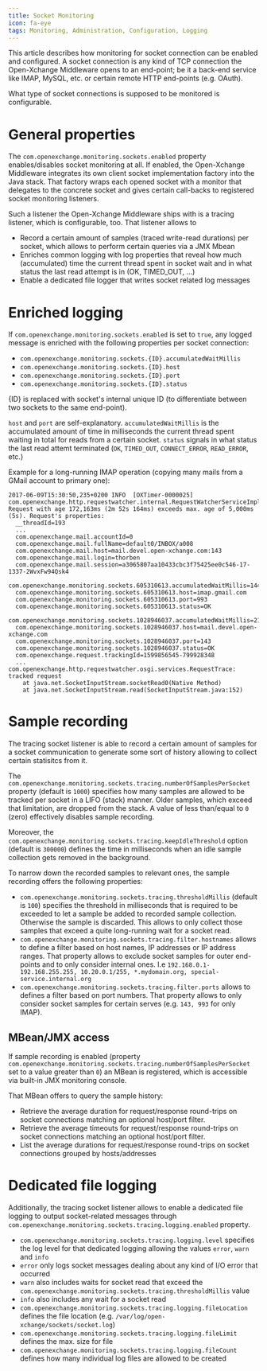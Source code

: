 ```yaml
---
title: Socket Monitoring
icon: fa-eye
tags: Monitoring, Administration, Configuration, Logging
---
```


<!-- Once we upgrade to FontAwesome 5.x use the 'fa-network-wired' icon -->

This article describes how monitoring for socket connection can be enabled and configured. A socket connection is any kind of TCP connection the Open-Xchange Middleware opens to an end-point; be it a back-end service like IMAP, MySQL, etc. or certain remote HTTP end-points (e.g. OAuth).

What type of socket connections is supposed to be monitored is configurable.

# General properties

The ``com.openexchange.monitoring.sockets.enabled`` property enables/disables socket monitoring at all. If enabled, the Open-Xchange Middleware integrates its own client socket implementation factory into the Java stack. That factory wraps each opened socket with a monitor that delegates to the concrete socket and gives certain call-backs to registered socket monitoring listeners.

Such a listener the Open-Xchange Middleware ships with is a tracing listener, which is configurable, too. That listener allows to

 - Record a certain amount of samples (traced write-read durations) per socket, which allows to perform certain queries via a JMX Mbean
 - Enriches common logging with log properties that reveal how much (accumulated) time the current thread spent in socket wait and in what status the last read attempt is in (OK, TIMED_OUT, ...)
 - Enable a dedicated file logger that writes socket related log messages

# Enriched logging

If ``com.openexchange.monitoring.sockets.enabled`` is set to ``true``, any logged message is enriched with the following properties per socket connection:

 - ``com.openexchange.monitoring.sockets.{ID}.accumulatedWaitMillis``
 - ``com.openexchange.monitoring.sockets.{ID}.host``
 - ``com.openexchange.monitoring.sockets.{ID}.port``
 - ``com.openexchange.monitoring.sockets.{ID}.status``

{ID} is replaced with socket's internal unique ID (to differentiate between two sockets to the same end-point).


``host`` and ``port`` are self-explanatory. ``accumulatedWaitMillis`` is the accumulated amount of time in milliseconds the current thread spent waiting in total for reads from a certain socket. ``status`` signals in what status the last read attemt terminated (``OK``, ``TIMED_OUT``, ``CONNECT_ERROR``, ``READ_ERROR``, etc.)

Example for a long-running IMAP operation (copying many mails from a GMail account to primary one):

```
2017-06-09T15:30:50,235+0200 INFO  [OXTimer-0000025] com.openexchange.http.requestwatcher.internal.RequestWatcherServiceImpl$Watcher.handleEntry(RequestWatcherServiceImpl$Watcher.java:265)
Request with age 172,163ms (2m 52s 164ms) exceeds max. age of 5,000ms (5s). Request's properties:
  __threadId=193
  ...
  com.openexchange.mail.accountId=0
  com.openexchange.mail.fullName=default0/INBOX/a008
  com.openexchange.mail.host=mail.devel.open-xchange.com:143
  com.openexchange.mail.login=thorben
  com.openexchange.mail.session=a3065807aa10433cbc3f75425ee0c546-17-1337-2WvxFw94Qsk4
  com.openexchange.monitoring.sockets.605310613.accumulatedWaitMillis=144725
  com.openexchange.monitoring.sockets.605310613.host=imap.gmail.com
  com.openexchange.monitoring.sockets.605310613.port=993
  com.openexchange.monitoring.sockets.605310613.status=OK
  com.openexchange.monitoring.sockets.1028946037.accumulatedWaitMillis=21214
  com.openexchange.monitoring.sockets.1028946037.host=mail.devel.open-xchange.com
  com.openexchange.monitoring.sockets.1028946037.port=143
  com.openexchange.monitoring.sockets.1028946037.status=OK
  com.openexchange.request.trackingId=1599856545-799928348
  ...
com.openexchange.http.requestwatcher.osgi.services.RequestTrace: tracked request
	at java.net.SocketInputStream.socketRead0(Native Method)
	at java.net.SocketInputStream.read(SocketInputStream.java:152)
```

# Sample recording

The tracing socket listener is able to record a certain amount of samples for a socket communication to generate some sort of history allowing to collect certain statisitcs from it.

The ``com.openexchange.monitoring.sockets.tracing.numberOfSamplesPerSocket`` property (default is ``1000``) specifies how many samples are allowed to be tracked per socket in a LIFO (stack) manner. Older samples, which exceed that limitation, are dropped from the stack. A value of less than/equal to ``0`` (zero) effectively disables sample recording.

Moreover, the ``com.openexchange.monitoring.sockets.tracing.keepIdleThreshold`` option (default is ``300000``) defines the time in milliseconds when an idle sample collection gets removed in the background.

To narrow down the recorded samples to relevant ones, the sample recording offers the following properties:

 - ``com.openexchange.monitoring.sockets.tracing.thresholdMillis`` (default is ``100``) specifies the threshold in milliseconds that is required to be exceeded to let a sample be added to recorded sample collection. Otherwise the sample is discarded. This allows to only collect those samples that exceed a quite long-running wait for a socket read.
 - ``com.openexchange.monitoring.sockets.tracing.filter.hostnames`` allows to define a filter based on host names, IP addresses or IP address ranges. That property allows to exclude socket samples for outer end-points and to only consider internal ones. I.e ``192.168.0.1-192.168.255.255, 10.20.0.1/255, *.mydomain.org, special-service.internal.org``
 - ``com.openexchange.monitoring.sockets.tracing.filter.ports`` allows to defines a filter based on port numbers. That property allows to only consider socket samples for certain serves (e.g. ``143, 993`` for only IMAP).

## MBean/JMX access

If sample recording is enabled (property ``com.openexchange.monitoring.sockets.tracing.numberOfSamplesPerSocket`` set to a value greater than ``0``) an MBean is registered, which is accessible via built-in JMX monitoring console.

That MBean offers to query the sample history:

 - Retrieve the average duration for request/response round-trips on socket connections matching an optional host/port filter.
 - Retrieve the average timeouts for request/response round-trips on socket connections matching an optional host/port filter.
 - List the average durations for request/response round-trips on socket connections grouped by hosts/addresses


# Dedicated file logging

Additionally, the tracing socket listener allows to enable a dedicated file logging to output socket-related messages through ``com.openexchange.monitoring.sockets.tracing.logging.enabled`` property.

 - ``com.openexchange.monitoring.sockets.tracing.logging.level`` specifies the log level for that dedicated logging allowing the values ``error``, ``warn`` and ``info``
  - ``error`` only logs socket messages dealing about any kind of I/O error that occurred
  - ``warn`` also includes waits for socket read that exceed the ``com.openexchange.monitoring.sockets.tracing.thresholdMillis`` value
  - ``info`` also includes any wait for a socket read
 - ``com.openexchange.monitoring.sockets.tracing.logging.fileLocation`` defines the file location (e.g. ``/var/log/open-xchange/sockets/socket.log``)
 - ``com.openexchange.monitoring.sockets.tracing.logging.fileLimit`` defines the max. size for file
 - ``com.openexchange.monitoring.sockets.tracing.logging.fileCount`` defines how many individual log files are allowed to be created


